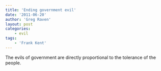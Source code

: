 ```yaml
---
title: 'Ending government evil'
date: '2011-06-20'
author: 'Greg Raven'
layout: post
categories:
    - evil
tags:
    - 'Frank Kent'
---
```


The evils of government are directly proportional to the tolerance of the people.